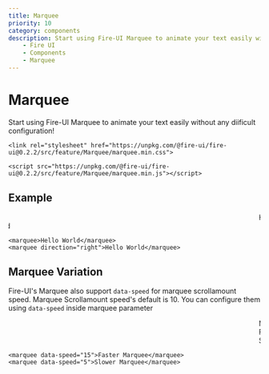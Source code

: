 ```yaml
---
title: Marquee
priority: 10
category: components
description: Start using Fire-UI Marquee to animate your text easily with easy configuration!
    - Fire UI
    - Components
    - Marquee
---
```

# Marquee
Start using Fire-UI Marquee to animate your text easily without any diificult configuration!
```
<link rel="stylesheet" href="https://unpkg.com/@fire-ui/fire-ui@0.2.2/src/feature/Marquee/marquee.min.css">
```
```
<script src="https://unpkg.com/@fire-ui/fire-ui@0.2.2/src/feature/Marquee/marquee.min.js"></script>
```
<div class="division">

## Example
<div class="box">
    <marquee>Hello World</marquee>
    <marquee direction="right">Hello World</marquee>
</div>

```
<marquee>Hello World</marquee>
<marquee direction="right">Hello World</marquee>
```

</div>

<div class="division">

## Marquee Variation
Fire-UI's Marquee also support `data-speed` for marquee scrollamount speed. Marquee Scrollamount speed's default is 10. You can configure them using `data-speed` inside marquee parameter

<div class="box">
    <marquee>Normal Marquee</marquee>
    <marquee data-speed="15">Faster Marquee</marquee>
    <marquee data-speed="5">Slower Marquee</marquee>
</div>

```
<marquee data-speed="15">Faster Marquee</marquee>
<marquee data-speed="5">Slower Marquee</marquee>
```

</div>